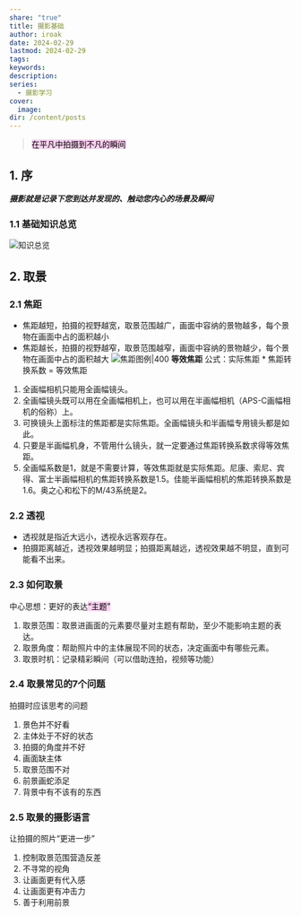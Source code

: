 ```yaml
---
share: "true"
title: 摄影基础
author: iroak
date: 2024-02-29
lastmod: 2024-02-29
tags: 
keywords: 
description: 
series:
  - 摄影学习
cover:
  image: 
dir: /content/posts
---
```


> <mark style="background: #FFB8EBA6;">在平凡中拍摄到不凡的瞬间</mark>
## 1. 序

***摄影就是记录下您到达并发现的、触动您内心的场景及瞬间***

### 1.1 基础知识总览
![知识总览](https://i-echo.oss-cn-shenzhen.aliyuncs.com/img/15320aa56d6a639f1f22c951c065351d.webp)


## 2. 取景
### 2.1 焦距
* 焦距越短，拍摄的视野越宽，取景范围越广，画面中容纳的景物越多，每个景物在画面中占的面积越小
* 焦距越长，拍摄的视野越窄，取景范围越窄，画面中容纳的景物越少，每个景物在画面中占的面积越大
![焦距图例|400](https://i-echo.oss-cn-shenzhen.aliyuncs.com/img/038dfebe9ec383873ac7b0e0d141d8d4.webp)
**等效焦距**
公式：实际焦距 * 焦距转换系数 = 等效焦距
1) 全画幅相机只能用全画幅镜头。
2) 全画幅镜头既可以用在全画幅相机上，也可以用在半画幅相机（APS-C画幅相机的俗称）上。
3) 可换镜头上面标注的焦距都是实际焦距。全画幅镜头和半画幅专用镜头都是如此。
4) 只要是半画幅机身，不管用什么镜头，就一定要通过焦距转换系数求得等效焦距。
5) 全画幅系数是1，就是不需要计算，等效焦距就是实际焦距。尼康、索尼、宾得、富士半画幅相机的焦距转换系数是1.5。佳能半画幅相机的焦距转换系数是1.6。奥之心和松下的M/43系统是2。
### 2.2 透视
* 透视就是指近大远小，透视永远客观存在。
* 拍摄距离越近，透视效果越明显；拍摄距离越远，透视效果越不明显，直到可能看不出来。
### 2.3 如何取景
中心思想：更好的表达<mark style="background: #FFB8EBA6;">“主题”</mark>
1) 取景范围：取景进画面的元素要尽量对主题有帮助，至少不能影响主题的表达。
2) 取景角度：帮助照片中的主体展现不同的状态，决定画面中有哪些元素。
3) 取景时机：记录精彩瞬间（可以借助连拍，视频等功能）
### 2.4 取景常见的7个问题
拍摄时应该思考的问题
1) 景色并不好看
2) 主体处于不好的状态
3) 拍摄的角度并不好
4) 画面缺主体
5) 取景范围不对
6) 前景画蛇添足
7) 背景中有不该有的东西
### 2.5 取景的摄影语言
让拍摄的照片“更进一步”
1) 控制取景范围营造反差
2) 不寻常的视角
3) 让画面更有代入感
4) 让画面更有冲击力
5) 善于利用前景

